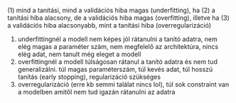 (1) mind a tanítási, mind a validációs hiba magas (underfitting), ha (2) a tanítási hiba alacsony, de a validációs hiba magas (overfitting), illetve ha (3) a validációs hiba alacsonyabb, mint a tanítási hiba (overregularizáció)


1. underfittingnél a modell nem képes jól rátanulni a tanító adatra, nem elég magas a paraméter szám, nem megfelelő az architektúra, nincs elég adat, nem tanult még eleget a modell
2. overfittingnél a modell túlságosan rátanul a tanító adatra és nem tud generalizálni. túl magas paraméterszám, túl kevés adat, túl hosszú tanítás (early stopping), regularizáció szükséges
3. overregularizáció (erre kb semmi találat nincs lol), túl sok constraint van a modelben amitől nem tud igazán rátanulni az adatra